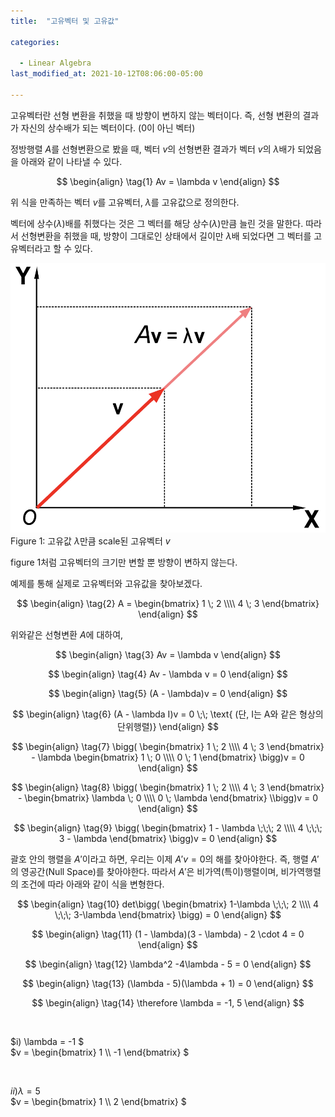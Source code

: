 ```yaml
---
title:  "고유벡터 및 고유값"

categories:

  - Linear Algebra
last_modified_at: 2021-10-12T08:06:00-05:00

---
```


고유벡터란 선형 변환을 취했을 때 방향이 변하지 않는 벡터이다. 즉, 선형 변환의 결과가 자신의 상수배가 되는 벡터이다. (0이 아닌 벡터)

정방행렬 $A$를 선형변환으로 봤을 때, 벡터 $v$의 선형변환 결과가 벡터 $v$의 $\lambda$배가 되었음을 아래와 같이 나타낼 수 있다. 

$$
\begin{align} 
\tag{1}
Av = \lambda v
\end{align}
$$

위 식을 만족하는 벡터 $v$를 고유벡터, $\lambda$를 고유값으로 정의한다.  

벡터에 상수($\lambda$)배를 취했다는 것은 그 벡터를 해당 상수($\lambda$)만큼 늘린 것을 말한다. 따라서 선형변환을 취했을 때, 방향이 그대로인 상태에서 길이만 $\lambda$배 되었다면 그 벡터를 고유벡터라고 할 수 있다.

![](/assets/image/eigenvector2.png)  
Figure 1: 고유값 $\lambda$만큼 scale된 고유벡터 $v$

figure 1처럼 고유벡터의 크기만 변할 뿐 방향이 변하지 않는다.  

예제를 통해 실제로 고유벡터와 고유값을 찾아보겠다. 

$$
\begin{align} 
\tag{2}
A = \begin{bmatrix} 
      1 \; 2 \\\\ 
      4 \; 3 
    \end{bmatrix} 
\end{align}
$$

위와같은 선형변환 $A$에 대하여,

$$
\begin{align} 
\tag{3}
Av = \lambda v
\end{align}
$$

$$
\begin{align} 
\tag{4}
Av - \lambda v = 0
\end{align}
$$

$$
\begin{align} 
\tag{5}
(A - \lambda)v = 0
\end{align}
$$

$$
\begin{align} 
\tag{6}
(A - \lambda I)v = 0 \;\;   \text{ (단, I는 A와 같은 형상의 단위행렬)}
\end{align}
$$

$$
\begin{align} 
\tag{7}
\bigg( \begin{bmatrix} 1 \; 2 \\\\ 4 \; 3 \end{bmatrix} - \lambda \begin{bmatrix} 1 \; 0 \\\\ 0 \; 1 \end{bmatrix} \bigg)v = 0
\end{align}
$$

$$
\begin{align} 
\tag{8}
\bigg( \begin{bmatrix} 1 \; 2 \\\\ 4 \; 3 \end{bmatrix} - \begin{bmatrix} \lambda \; 0 \\\\ 0 \; \lambda \end{bmatrix} \\bigg)v = 0
\end{align}
$$

$$
\begin{align} 
\tag{9}
\bigg( \begin{bmatrix} 1 - \lambda \;\;\; 2 \\\\ 4 \;\;\; 3 - \lambda \end{bmatrix} \bigg)v = 0
\end{align}
$$

괄호 안의 행렬을 $A'$이라고 하면, 
우리는 이제 $A'v = 0$의 해를 찾아야한다. 
즉, 행렬 $A'$의 영공간(Null Space)를 찾아야한다. 
따라서 $A'$은 비가역(특이)행렬이며, 
비가역행렬의 조건에 따라 아래와 같이 식을 변형한다. 

$$
\begin{align} 
\tag{10}
det\bigg( \begin{bmatrix} 1-\lambda \;\;\; 2 \\\\ 4 \;\;\; 3-\lambda \end{bmatrix} \bigg) = 0
\end{align}
$$

$$
\begin{align} 
\tag{11}
(1 - \lambda)(3 - \lambda) - 2 \cdot 4 = 0
\end{align}
$$

$$
\begin{align} 
\tag{12}
\lambda^2 -4\lambda - 5 = 0
\end{align}
$$

$$
\begin{align} 
\tag{13}
(\lambda - 5)(\lambda + 1) = 0
\end{align}
$$

$$
\begin{align} 
\tag{14}
\therefore \lambda = -1, 5
\end{align}
$$

<br/>

$i) \lambda = -1 $
<br/>
$v = \begin{bmatrix} 1 \\\\ -1 \end{bmatrix} $

<br/>

$ii) \lambda = 5$
<br/>
$v = \begin{bmatrix} 1 \\\\ 2 \end{bmatrix} $



